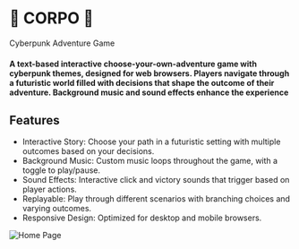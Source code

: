 # 🤖 CORPO 🤖

 Cyberpunk Adventure Game

#### A text-based interactive choose-your-own-adventure game with cyberpunk themes, designed for web browsers. Players navigate through a futuristic world filled with decisions that shape the outcome of their adventure. Background music and sound effects enhance the experience

## Features

- Interactive Story: Choose your path in a futuristic setting with multiple outcomes based on your decisions.
- Background Music: Custom music loops throughout the game, with a toggle to play/pause.
- Sound Effects: Interactive click and victory sounds that trigger based on player actions.
- Replayable: Play through different scenarios with branching choices and varying outcomes.
- Responsive Design: Optimized for desktop and mobile browsers.

![Home Page](./css/images/Corpo_home_page.jpg)
